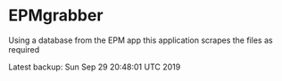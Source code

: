 # EPMgrabber
Using a database from the EPM app this application scrapes the files as required


Latest backup: Sun Sep 29 20:48:01 UTC 2019
